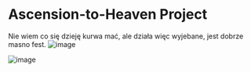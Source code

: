 # Ascension-to-Heaven Project
Nie wiem co się dzieję kurwa mać, ale działa więc wyjebane, jest dobrze masno fest.
![image](https://pbs.twimg.com/profile_images/1391737787087532034/F_1EwMfn_400x400.jpg)

![image](https://media.discordapp.net/attachments/754922281632923739/828609077046804550/826994229351284756.gif)
